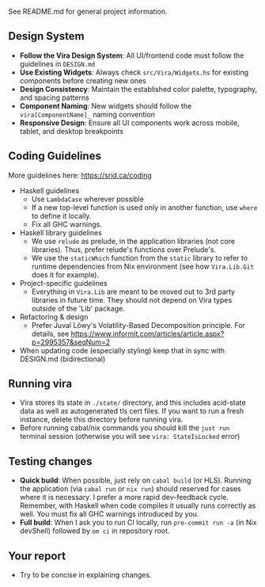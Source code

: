 See README.md for general project information.

## Design System

- **Follow the Vira Design System**: All UI/frontend code must follow the guidelines in `DESIGN.md`
- **Use Existing Widgets**: Always check `src/Vira/Widgets.hs` for existing components before creating new ones
- **Design Consistency**: Maintain the established color palette, typography, and spacing patterns
- **Component Naming**: New widgets should follow the `vira[ComponentName]_` naming convention
- **Responsive Design**: Ensure all UI components work across mobile, tablet, and desktop breakpoints

## Coding Guidelines

More guidelines here: https://srid.ca/coding

- Haskell guidelines
    - Use `LambdaCase` wherever possible
    - If a new top-level function is used only in another function, use `where` to define it locally.
    - Fix all GHC warnings.
- Haskell library guidelines
    - We use `relude` as prelude, in the application libraries (not core libraries). Thus, prefer relude's functions over Prelude's.
    - We use the `staticWhich` function from the `static` library to refer to runtime dependencies from Nix environment (see how `Vira.Lib.Git` does it for example).
- Project-specific guidelines
    - Everything in `Vira.Lib` are meant to be moved out to 3rd party libraries in future time. They should not depend on Vira types outside of the 'Lib' package.
- Refactoring & design
    - Prefer Juval Löwy's Volatility-Based Decomposition principle. For details, see https://www.informit.com/articles/article.aspx?p=2995357&seqNum=2
- When updating code (especially styling) keep that in sync with DESIGN.md (bidirectional)

## Running vira

- Vira stores its state in `./state/` directory, and this includes acid-state data as well as autogenerated tls cert files. If you want to run a fresh instance, delete this directory before running vira.
- Before running cabal/nix commands you should kill the `just run` terminal session (otherwise you will see `vira: StateIsLocked` error)

## Testing changes

- **Quick build**: When possible, just rely on `cabal build` (or HLS). Running the application (via `cabal run` or `nix run`) should reserved for cases where it is necessary. I prefer a more rapid dev-feedback cycle. Remember, with Haskell when code compiles it usually runs correctly as well. You must fix all GHC warnings introduced by you.
- **Full build**: When I ask you to run CI locally, run `pre-commit run -a` (in Nix devShell) followed by `om ci` in repository root.

## Your report

- Try to be concise in explaining changes.
